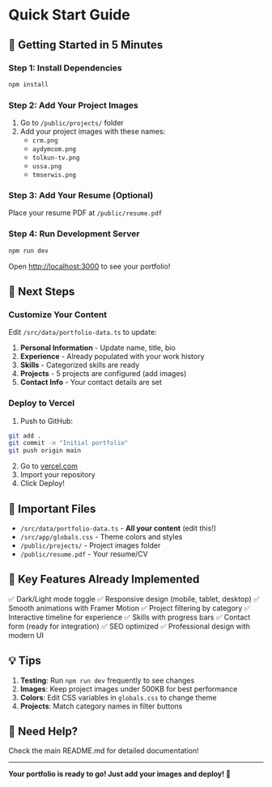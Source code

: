 # Quick Start Guide

## 🚀 Getting Started in 5 Minutes

### Step 1: Install Dependencies
```bash
npm install
```

### Step 2: Add Your Project Images
1. Go to `/public/projects/` folder
2. Add your project images with these names:
   - `crm.png`
   - `aydymcom.png`
   - `tolkun-tv.png`
   - `ussa.png`
   - `tmserwis.png`

### Step 3: Add Your Resume (Optional)
Place your resume PDF at `/public/resume.pdf`

### Step 4: Run Development Server
```bash
npm run dev
```

Open [http://localhost:3000](http://localhost:3000) to see your portfolio!

## 🎨 Next Steps

### Customize Your Content

Edit `/src/data/portfolio-data.ts` to update:

1. **Personal Information** - Update name, title, bio
2. **Experience** - Already populated with your work history
3. **Skills** - Categorized skills are ready
4. **Projects** - 5 projects are configured (add images)
5. **Contact Info** - Your contact details are set

### Deploy to Vercel

1. Push to GitHub:
```bash
git add .
git commit -m "Initial portfolio"
git push origin main
```

2. Go to [vercel.com](https://vercel.com)
3. Import your repository
4. Click Deploy!

## 📝 Important Files

- `/src/data/portfolio-data.ts` - **All your content** (edit this!)
- `/src/app/globals.css` - Theme colors and styles
- `/public/projects/` - Project images folder
- `/public/resume.pdf` - Your resume/CV

## 🎯 Key Features Already Implemented

✅ Dark/Light mode toggle
✅ Responsive design (mobile, tablet, desktop)
✅ Smooth animations with Framer Motion
✅ Project filtering by category
✅ Interactive timeline for experience
✅ Skills with progress bars
✅ Contact form (ready for integration)
✅ SEO optimized
✅ Professional design with modern UI

## 💡 Tips

1. **Testing**: Run `npm run dev` frequently to see changes
2. **Images**: Keep project images under 500KB for best performance
3. **Colors**: Edit CSS variables in `globals.css` to change theme
4. **Projects**: Match category names in filter buttons

## 📧 Need Help?

Check the main README.md for detailed documentation!

---

**Your portfolio is ready to go! Just add your images and deploy! 🎉**

